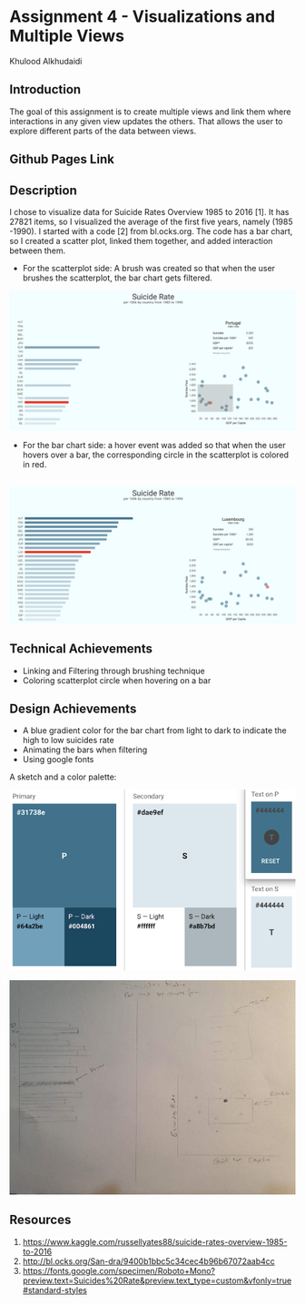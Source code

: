 Assignment 4 - Visualizations and Multiple Views  
===
Khulood Alkhudaidi

Introduction
---
The goal of this assignment is to create multiple views and link them where interactions in any given view updates the others. 
That allows the user to explore different parts of the data between views.

Github Pages Link
---

Description
---
<p>I chose to visualize data for Suicide Rates Overview 1985 to 2016 [1]. It has 27821 items, so I visualized the average of the first five years, namely (1985 -1990). 
I started with a code [2] from bl.ocks.org. The code has a bar chart, so I created a scatter plot, linked them together, and added interaction between them. </p>

- For the scatterplot side: A brush was created so that when the user brushes the scatterplot, the bar chart gets filtered. </br>

![screenshot1](https://github.com/Khulood20/04-multiple-views/blob/main/img/screen1.png)

- For the bar chart side: a hover event was added so that when the user hovers over a bar, the corresponding circle in the scatterplot is colored in red. </br> </br>

![screenshot2](https://github.com/Khulood20/04-multiple-views/blob/main/img/screen2.png)


Technical Achievements
---
- Linking and Filtering through brushing technique
- Coloring scatterplot circle when hovering on a bar

Design Achievements
---
- A blue gradient color for the bar chart from light to dark to indicate the high to low suicides rate
- Animating the bars when filtering
- Using google fonts

<p> A sketch and a color palette: </p>

![pa](https://github.com/Khulood20/04-multiple-views/blob/main/img/pa.png)

![sketch](https://github.com/Khulood20/04-multiple-views/blob/main/img/screen.jpeg)


Resources
---

1. https://www.kaggle.com/russellyates88/suicide-rates-overview-1985-to-2016
2. http://bl.ocks.org/San-dra/9400b1bbc5c34cec4b96b67072aab4cc
3. https://fonts.google.com/specimen/Roboto+Mono?preview.text=Suicides%20Rate&preview.text_type=custom&vfonly=true#standard-styles
